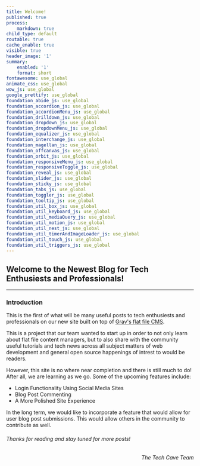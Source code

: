 ```yaml
---
title: Welcome!
published: true
process:
    markdown: true
child_type: default
routable: true
cache_enable: true
visible: true
header_image: '1'
summary:
    enabled: '1'
    format: short
fontawesome: use_global
animate_css: use_global
wow_js: use_global
google_prettify: use_global
foundation_abide_js: use_global
foundation_accordion_js: use_global
foundation_accordionMenu_js: use_global
foundation_drilldown_js: use_global
foundation_dropdown_js: use_global
foundation_dropdownMenu_js: use_global
foundation_equalizer_js: use_global
foundation_interchange_js: use_global
foundation_magellan_js: use_global
foundation_offcanvas_js: use_global
foundation_orbit_js: use_global
foundation_responsiveMenu_js: use_global
foundation_responsiveToggle_js: use_global
foundation_reveal_js: use_global
foundation_slider_js: use_global
foundation_sticky_js: use_global
foundation_tabs_js: use_global
foundation_toggler_js: use_global
foundation_tooltip_js: use_global
foundation_util_box_js: use_global
foundation_util_keyboard_js: use_global
foundation_util_mediaQuery_js: use_global
foundation_util_motion_js: use_global
foundation_util_nest_js: use_global
foundation_util_timerAndImageLoader_js: use_global
foundation_util_touch_js: use_global
foundation_util_triggers_js: use_global
---
```


## Welcome to the Newest Blog for Tech Enthusiests and Professionals!

***

### Introduction

This is the first of what will be many useful posts to tech enthusiests and professionals on our new site built on top of [Grav's flat file CMS](https://getgrav.org).

<p/>

This is a project that our team wanted to start up in order to not only learn about flat file content managers, but to also share with the community useful tutorials and tech news across all subject matters of web development and general open source happenings of intrest to would be readers. 

<p/>

However, this site is no where near completion and there is still much to do! After all, we are learning as we go. Some of the upcoming features include:

- Login Functionality Using Social Media Sites
- Blog Post Commenting
- A More Polished Site Experience

<p/>

In the long term, we would like to incorporate a feature that would allow for user blog post submissions. This would allow others in the community to contribute as well.

###### Thanks for reading and stay tuned for more posts!

<p/>
<p style="text-align:right"><em>The Tech Cave Team</em></p>